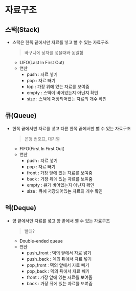 # 자료구조

## 스택(Stack)
- 스택은 한쪽 끝에서만 자료를 넣고 뺄 수 있는 자료구조
    > 바구니에 상자를 넣을때와 동일함
  - LIFO(Last In First Out)
  - 연산
    - push : 자료 넣기
    - pop : 자료 빼기
    - top : 가장 위에 있는 자료를 보여줌
    - empty : 스택이 비어있는지 아닌지 확인
    - size : 스택에 저장되어있는 자료의 개수 확인

## 큐(Queue)
- 한쪽 끝에서만 자료를 넣고 다른 한쪽 끝에서만 뺄 수 있는 자료구조
    > 은행 번호표, 대기열
  - FIFO(First In First Out)
  - 연산
    - push : 자료 넣기
    - pop : 자료 빼기
    - front : 가장 앞에 있는 자료를 보여줌
    - back : 가장 뒤에 있는 자료를 보여줌
    - empty : 큐가 비어있는지 아닌지 확인
    - size : 큐에 저장되어있는 자료의 개수 확인

## 덱(Deque)
- 양 끝에서만 자료를 넣고 양 끝에서 뺄 수 있는 자료구조
    > 빨대?
  - Double-ended queue
  - 연산
    - push_front : 덱의 앞에서 자료 넣기
    - push_back : 덱의 뒤에서 자료 넣기
    - pop_front : 덱의 앞에서 자료 빼기
    - pop_back : 덱의 뒤에서 자료 빼기
    - front : 가장 앞에 있는 자료를 보여줌
    - back : 가장 뒤에 있는 자료를 보여줌